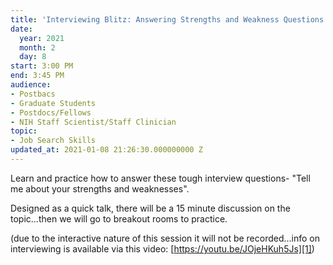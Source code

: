 ```yaml
---
title: 'Interviewing Blitz: Answering Strengths and Weakness Questions'
date:
  year: 2021
  month: 2
  day: 8
start: 3:00 PM
end: 3:45 PM
audience:
- Postbacs
- Graduate Students
- Postdocs/Fellows
- NIH Staff Scientist/Staff Clinician
topic:
- Job Search Skills
updated_at: 2021-01-08 21:26:30.000000000 Z
---
```

Learn and practice how to answer these tough interview questions- \"Tell
me about your strengths and weaknesses\". 

Designed as a quick talk, there will be a 15 minute discussion on the
topic...then we will go to breakout rooms to practice.

(due to the interactive nature of this session it will not be
recorded...info on interviewing is available via this video:
[https://youtu.be/JOjeHKuh5Js][1])



[1]: https://youtu.be/JOjeHKuh5Js

